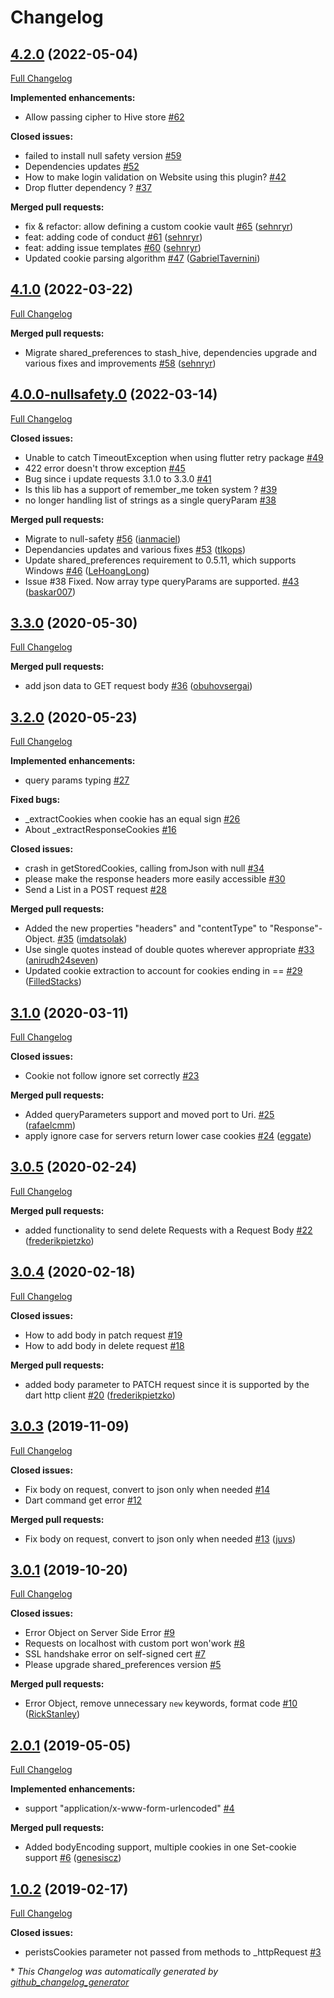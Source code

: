 # Changelog

## [4.2.0](https://github.com/jossef/requests/tree/4.2.0) (2022-05-04)

[Full Changelog](https://github.com/jossef/requests/compare/4.1.0...4.2.0)

**Implemented enhancements:**

- Allow passing cipher to Hive store [\#62](https://github.com/jossef/requests/issues/62)

**Closed issues:**

- failed to install null safety version [\#59](https://github.com/jossef/requests/issues/59)
- Dependencies updates [\#52](https://github.com/jossef/requests/issues/52)
- How to make login validation on Website using this plugin? [\#42](https://github.com/jossef/requests/issues/42)
- Drop flutter dependency ? [\#37](https://github.com/jossef/requests/issues/37)

**Merged pull requests:**

- fix & refactor: allow defining a custom cookie vault [\#65](https://github.com/jossef/requests/pull/65) ([sehnryr](https://github.com/sehnryr))
- feat: adding code of conduct [\#61](https://github.com/jossef/requests/pull/61) ([sehnryr](https://github.com/sehnryr))
- feat: adding issue templates [\#60](https://github.com/jossef/requests/pull/60) ([sehnryr](https://github.com/sehnryr))
- Updated cookie parsing algorithm [\#47](https://github.com/jossef/requests/pull/47) ([GabrielTavernini](https://github.com/GabrielTavernini))

## [4.1.0](https://github.com/jossef/requests/tree/4.1.0) (2022-03-22)

[Full Changelog](https://github.com/jossef/requests/compare/4.0.0-nullsafety.0...4.1.0)

**Merged pull requests:**

- Migrate shared\_preferences to stash\_hive, dependencies upgrade and various fixes and improvements [\#58](https://github.com/jossef/requests/pull/58) ([sehnryr](https://github.com/sehnryr))

## [4.0.0-nullsafety.0](https://github.com/jossef/requests/tree/4.0.0-nullsafety.0) (2022-03-14)

[Full Changelog](https://github.com/jossef/requests/compare/3.3.0...4.0.0-nullsafety.0)

**Closed issues:**

- Unable to catch TimeoutException when using flutter retry package [\#49](https://github.com/jossef/requests/issues/49)
- 422 error doesn't throw exception [\#45](https://github.com/jossef/requests/issues/45)
- Bug since i update requests 3.1.0 to 3.3.0 [\#41](https://github.com/jossef/requests/issues/41)
- Is this lib has a support of  remember\_me token system ? [\#39](https://github.com/jossef/requests/issues/39)
- no longer handling list of strings as a single queryParam [\#38](https://github.com/jossef/requests/issues/38)

**Merged pull requests:**

- Migrate to null-safety [\#56](https://github.com/jossef/requests/pull/56) ([ianmaciel](https://github.com/ianmaciel))
- Dependancies updates and various fixes [\#53](https://github.com/jossef/requests/pull/53) ([tlkops](https://github.com/tlkops))
- Update shared\_preferences requirement to 0.5.11, which supports Windows [\#46](https://github.com/jossef/requests/pull/46) ([LeHoangLong](https://github.com/LeHoangLong))
- Issue \#38 Fixed. Now array type queryParams are supported. [\#43](https://github.com/jossef/requests/pull/43) ([baskar007](https://github.com/baskar007))

## [3.3.0](https://github.com/jossef/requests/tree/3.3.0) (2020-05-30)

[Full Changelog](https://github.com/jossef/requests/compare/3.2.0...3.3.0)

**Merged pull requests:**

- add json data to GET request body [\#36](https://github.com/jossef/requests/pull/36) ([obuhovsergai](https://github.com/obuhovsergai))

## [3.2.0](https://github.com/jossef/requests/tree/3.2.0) (2020-05-23)

[Full Changelog](https://github.com/jossef/requests/compare/3.1.0...3.2.0)

**Implemented enhancements:**

- query params typing [\#27](https://github.com/jossef/requests/issues/27)

**Fixed bugs:**

- \_extractCookies when cookie has an equal sign [\#26](https://github.com/jossef/requests/issues/26)
- About \_extractResponseCookies  [\#16](https://github.com/jossef/requests/issues/16)

**Closed issues:**

- crash in getStoredCookies, calling fromJson with null [\#34](https://github.com/jossef/requests/issues/34)
- please make the response headers more easily accessible [\#30](https://github.com/jossef/requests/issues/30)
- Send a List in a POST request [\#28](https://github.com/jossef/requests/issues/28)

**Merged pull requests:**

- Added the new properties "headers" and "contentType" to "Response"-Object. [\#35](https://github.com/jossef/requests/pull/35) ([imdatsolak](https://github.com/imdatsolak))
- Use single quotes instead of double quotes wherever appropriate [\#33](https://github.com/jossef/requests/pull/33) ([anirudh24seven](https://github.com/anirudh24seven))
- Updated cookie extraction to account for cookies ending in == [\#29](https://github.com/jossef/requests/pull/29) ([FilledStacks](https://github.com/FilledStacks))

## [3.1.0](https://github.com/jossef/requests/tree/3.1.0) (2020-03-11)

[Full Changelog](https://github.com/jossef/requests/compare/3.0.5...3.1.0)

**Closed issues:**

- Cookie not follow ignore set correctly [\#23](https://github.com/jossef/requests/issues/23)

**Merged pull requests:**

- Added queryParameters support and moved port to Uri. [\#25](https://github.com/jossef/requests/pull/25) ([rafaelcmm](https://github.com/rafaelcmm))
- apply ignore case for servers return lower case cookies [\#24](https://github.com/jossef/requests/pull/24) ([eggate](https://github.com/eggate))

## [3.0.5](https://github.com/jossef/requests/tree/3.0.5) (2020-02-24)

[Full Changelog](https://github.com/jossef/requests/compare/3.0.4...3.0.5)

**Merged pull requests:**

- added functionality to send delete Requests with a Request Body [\#22](https://github.com/jossef/requests/pull/22) ([frederikpietzko](https://github.com/frederikpietzko))

## [3.0.4](https://github.com/jossef/requests/tree/3.0.4) (2020-02-18)

[Full Changelog](https://github.com/jossef/requests/compare/3.0.3...3.0.4)

**Closed issues:**

- How to add body in patch request [\#19](https://github.com/jossef/requests/issues/19)
- How to add body in delete request [\#18](https://github.com/jossef/requests/issues/18)

**Merged pull requests:**

- added body parameter to PATCH request since it is supported by the dart http client [\#20](https://github.com/jossef/requests/pull/20) ([frederikpietzko](https://github.com/frederikpietzko))

## [3.0.3](https://github.com/jossef/requests/tree/3.0.3) (2019-11-09)

[Full Changelog](https://github.com/jossef/requests/compare/3.0.1...3.0.3)

**Closed issues:**

- Fix body on request, convert to json only when needed [\#14](https://github.com/jossef/requests/issues/14)
- Dart command get error [\#12](https://github.com/jossef/requests/issues/12)

**Merged pull requests:**

- Fix body on request, convert to json only when needed [\#13](https://github.com/jossef/requests/pull/13) ([juvs](https://github.com/juvs))

## [3.0.1](https://github.com/jossef/requests/tree/3.0.1) (2019-10-20)

[Full Changelog](https://github.com/jossef/requests/compare/2.0.1...3.0.1)

**Closed issues:**

- Error Object on Server Side Error [\#9](https://github.com/jossef/requests/issues/9)
- Requests on localhost with custom port won'work [\#8](https://github.com/jossef/requests/issues/8)
- SSL handshake error on self-signed cert [\#7](https://github.com/jossef/requests/issues/7)
- Please upgrade shared\_preferences version [\#5](https://github.com/jossef/requests/issues/5)

**Merged pull requests:**

- Error Object, remove unnecessary `new` keywords, format code [\#10](https://github.com/jossef/requests/pull/10) ([RickStanley](https://github.com/RickStanley))

## [2.0.1](https://github.com/jossef/requests/tree/2.0.1) (2019-05-05)

[Full Changelog](https://github.com/jossef/requests/compare/1.0.2...2.0.1)

**Implemented enhancements:**

- support "application/x-www-form-urlencoded" [\#4](https://github.com/jossef/requests/issues/4)

**Merged pull requests:**

- Added bodyEncoding support, multiple cookies in one Set-cookie support [\#6](https://github.com/jossef/requests/pull/6) ([genesiscz](https://github.com/genesiscz))

## [1.0.2](https://github.com/jossef/requests/tree/1.0.2) (2019-02-17)

[Full Changelog](https://github.com/jossef/requests/compare/2cc0a8b110af79ac0139c3fe058f7f867a746d4f...1.0.2)

**Closed issues:**

- peristsCookies parameter not passed from methods to \_httpRequest [\#3](https://github.com/jossef/requests/issues/3)



\* *This Changelog was automatically generated by [github_changelog_generator](https://github.com/github-changelog-generator/github-changelog-generator)*
